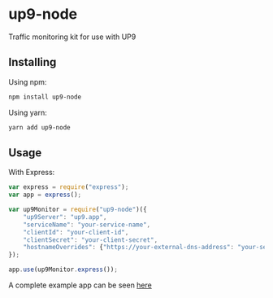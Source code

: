 # up9-node

Traffic monitoring kit for use with UP9

## Installing

Using npm:

```bash
npm install up9-node
```

Using yarn:

```bash
yarn add up9-node
```

## Usage

With Express:

```javascript
var express = require("express");
var app = express();

var up9Monitor = require("up9-node")({
    "up9Server": "up9.app",
    "serviceName": "your-service-name",
    "clientId": "your-client-id",
    "clientSecret": "your-client-secret",
    "hostnameOverrides": {"https://your-external-dns-address": "your-service-name"}
});

app.use(up9Monitor.express());
```

A complete example app can be seen [here](https://github.com/RamiBerm/up9-node-example/)